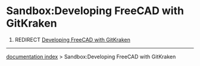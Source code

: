 # Sandbox:Developing FreeCAD with GitKraken
1.  REDIRECT [Developing FreeCAD with GitKraken](Developing_FreeCAD_with_GitKraken.md)

---
[documentation index](../README.md) > Sandbox:Developing FreeCAD with GitKraken
